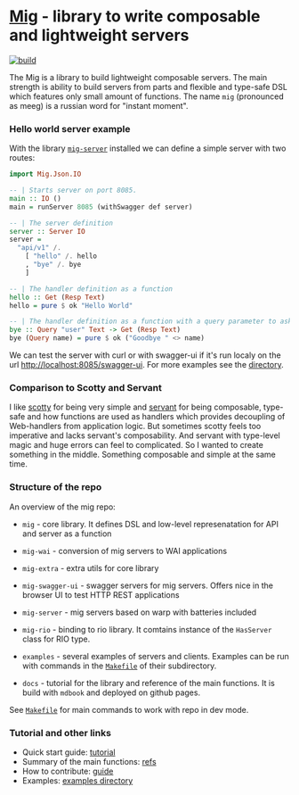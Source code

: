 # [Mig](https://anton-k.github.io/mig/) - library to write composable and lightweight servers

[![build](https://github.com/anton-k/mig/actions/workflows/compile-and-test.yml/badge.svg)](https://github.com/anton-k/mig/actions/workflows/compile-and-test.yml)

The Mig is a library to build lightweight composable servers.
The main strength is ability to build servers from parts
and flexible and type-safe DSL which features only small amount of functions.
The name `mig` (pronounced as meeg) is a russian word for "instant moment".

### Hello world server example

With the library [`mig-server`](https://hackage.haskell.org/package/mig-server) installed we can define 
a simple server with two routes:

```haskell
import Mig.Json.IO

-- | Starts server on port 8085.
main :: IO ()
main = runServer 8085 (withSwagger def server)

-- | The server definition
server :: Server IO
server = 
  "api/v1" /. 
    [ "hello" /. hello
    , "bye" /. bye
    ]

-- | The handler definition as a function
hello :: Get (Resp Text)
hello = pure $ ok "Hello World"

-- | The handler definition as a function with a query parameter to ask for user name
bye :: Query "user" Text -> Get (Resp Text)
bye (Query name) = pure $ ok ("Goodbye " <> name)
```

We can test the server with curl or with swagger-ui if it's run localy on the url [http://localhost:8085/swagger-ui](http://localhost:8085/swagger-ui).
For more examples see the [directory](https://github.com/anton-k/mig/tree/main/examples/mig-example-apps). 

### Comparison to Scotty and Servant

I like [scotty](https://hackage.haskell.org/package/scotty) for being very 
simple and [servant](https://hackage.haskell.org/package/servant-server) for being composable, type-safe 
and how functions are used as handlers which provides decoupling of Web-handlers
from application logic.
But sometimes scotty feels too imperative and lacks servant's composability.
And servant with type-level magic and huge errors can feel to complicated.
So I wanted to create something in the middle. Something composable and simple 
at the same time.


### Structure of the repo

An overview of the mig repo:

* `mig` - core library. It defines DSL and low-level represenatation for API and server as a function

* `mig-wai` - conversion of mig servers to WAI applications

* `mig-extra` - extra utils for core library

* `mig-swagger-ui` - swagger servers for mig servers. Offers nice in the browser UI to test HTTP REST applications

* `mig-server` - mig servers based on warp with batteries included

* `mig-rio` - binding to rio library. It comtains instance of the `HasServer` class for RIO type.

* `examples` - several examples of servers and clients. Examples can be run with commands in the [`Makefile`](https://github.com/anton-k/mig/blob/main/examples/mig-example-apps/Makefile) of their subdirectory.

* `docs` - tutorial for the library and reference of the main functions. It is build with `mdbook` and deployed on github pages.

See [`Makefile`](https://github.com/anton-k/mig/blob/main/Makefile) for main commands to work with repo in dev mode.

### Tutorial and other links

* Quick start guide: [tutorial](https://anton-k.github.io/mig/)
* Summary of the main functions: [refs](https://anton-k.github.io/mig/09-reference.html)
* How to contribute: [guide](https://anton-k.github.io/mig/10-how-to-contribute.html)
* Examples: [examples directory](https://github.com/anton-k/mig/tree/main/examples/mig-example-apps)

